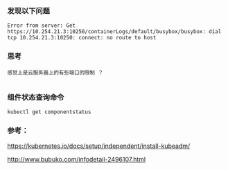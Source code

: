 ###  发现以下问题

```
Error from server: Get https://10.254.21.3:10250/containerLogs/default/busybox/busybox: dial tcp 10.254.21.3:10250: connect: no route to host

```


### 思考

```
感觉上是云服务器上的有些端口的限制 ？ 


```


### 组件状态查询命令

```
kubectl get componentstatus  

```


### 参考：
https://kubernetes.io/docs/setup/independent/install-kubeadm/


http://www.bubuko.com/infodetail-2496107.html
